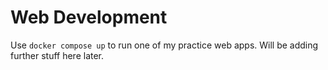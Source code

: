# Web Development

Use `docker compose up` to run one of my practice web apps. Will be adding further stuff here later.